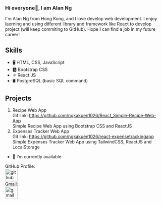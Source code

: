 ### Hi everyone👋, I am Alan Ng

I'm Alan Ng from Hong Kong, and I love develop web development. I enjoy laerning and using different library and framework like React to develop project (will keep commiting to GitHub).
Hope I can find a job in my future career!

## Skills
* 🖥️ HTML, CSS, JavaScript
* 🅱️ Bootstrap CSS
* ⚛ React JS
* 🛢 PostgreSQL (basic SQL command)

## Projects
1) Recipe Web App </br>
    Git link: https://github.com/ngkakuen1026/React_Simple-Recipe-Web-App </br>
    Simple Recipe Web App using Bootstrap CSS and ReactJS 
2) Expenses Tracker Web App </br>
    Git link: https://github.com/ngkakuen1026/react-expensetrackingapp </br>
    Simple Expenses Tracker Web App using TailwindCSS, ReactJS and LocalStorage


- 🔭 I’m currently available

GitHub Profile:</br>
[<img src='https://cdn.jsdelivr.net/npm/simple-icons@3.0.1/icons/github.svg' alt='github' height='40'>](https://github.com/ngkakuen1026) </br>
Gmail: </br>
[<img src='https://cdn.jsdelivr.net/npm/simple-icons@3.0.1/icons/gmail.svg' alt='gmail' height='40'>](nkk991026@gmail.com) </br>

